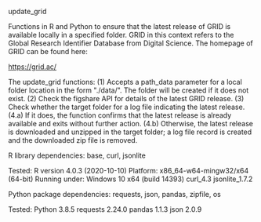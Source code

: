 update_grid

Functions in R and Python to ensure that the latest release of GRID is available
locally in a specified folder. GRID in this context refers to the Global
Research Identifier Database from Digital Science. The homepage of GRID can be
found here:

  https://grid.ac/

  
The update_grid functions:
  (1) Accepts a path_data parameter for a local folder location in the form 
  "./data/". The folder will be created if it does not exist.
  (2) Check the figshare API for details of the latest GRID release.
  (3) Check whether the target folder for a log file indicating the latest
  release.
  (4.a) If it does, the function confirms that the latest release is already
  available and exits without further action.
  (4.b) Otherwise, the latest release is downloaded and unzipped in the target
  folder; a log file record is created and the downloaded zip file is removed.


R library dependencies:
  base, curl, jsonlite

Tested:
  R version 4.0.3 (2020-10-10)
  Platform: x86_64-w64-mingw32/x64 (64-bit)
  Running under: Windows 10 x64 (build 14393)
  curl_4.3
  jsonlite_1.7.2 


Python package dependencies:
  requests, json, pandas, zipfile, os

Tested:
  Python 3.8.5
  requests 2.24.0
  pandas 1.1.3
  json 2.0.9
